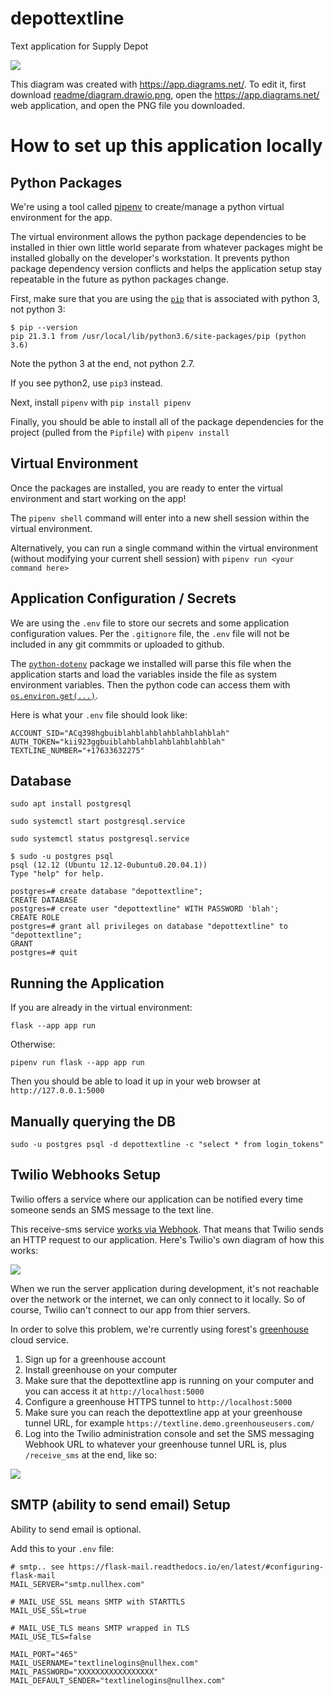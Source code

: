 # depottextline
Text application for Supply Depot


![](readme/diagram.drawio.png)

This diagram was created with https://app.diagrams.net/.
To edit it, first download [readme/diagram.drawio.png](readme/diagram.drawio.png),  open the https://app.diagrams.net/ web application, and open the PNG file you downloaded.


# How to set up this application locally


## Python Packages

We're using a tool called [pipenv](https://pipenv.pypa.io/en/latest/index.html) to create/manage a python virtual environment for the app.

The virtual environment allows the python package dependencies to be installed in thier own little world separate from whatever packages might be installed globally on the developer's workstation. It prevents python package dependency version conflicts and helps the application setup stay repeatable in the future as python packages change.

First, make sure that you are using the [`pip`](https://packaging.python.org/en/latest/key_projects/#pip) that is associated with python 3, not python 3:

```
$ pip --version
pip 21.3.1 from /usr/local/lib/python3.6/site-packages/pip (python 3.6)
```

Note the python 3 at the end, not python 2.7.

If you see python2, use `pip3` instead.

Next, install `pipenv` with `pip install pipenv`

Finally, you should be able to install all of the package dependencies for the project (pulled from the `Pipfile`) with `pipenv install`

## Virtual Environment

Once the packages are installed, you are ready to enter the virtual environment and start working on the app!

The `pipenv shell` command will enter into a new shell session within the virtual environment.

Alternatively, you can run a single command within the virtual environment (without modifying your current shell session) with `pipenv run <your command here>`

## Application Configuration / Secrets

We are using the `.env` file to store our secrets and some application configuration values. Per the `.gitignore` file, the `.env` file will not be included in any git commmits or uploaded to github. 

The [`python-dotenv`](https://github.com/theskumar/python-dotenv) package we installed will parse this file when the application starts and load the variables inside the file as system environment variables.  Then the python code can access them with [`os.environ.get(...)`](https://docs.python.org/3.8/library/os.html#os.environ).


Here is what your `.env` file should look like:

```
ACCOUNT_SID="ACq398hgbuiblahblahblahblahblahblah"
AUTH_TOKEN="kii923ggbuiblahblahblahblahblahblah"
TEXTLINE_NUMBER="+17633632275"
```

## Database

`sudo apt install postgresql`

`sudo systemctl start postgresql.service`

`sudo systemctl status postgresql.service`

```
$ sudo -u postgres psql
psql (12.12 (Ubuntu 12.12-0ubuntu0.20.04.1))
Type "help" for help.

postgres=# create database "depottextline";
CREATE DATABASE
postgres=# create user "depottextline" WITH PASSWORD 'blah';
CREATE ROLE
postgres=# grant all privileges on database "depottextline" to "depottextline";
GRANT
postgres=# quit

```

## Running the Application

If you are already in the virtual environment:

`flask --app app run`

Otherwise:

`pipenv run flask --app app run`

Then you should be able to load it up in your web browser at `http://127.0.0.1:5000`


## Manually querying the DB

```
sudo -u postgres psql -d depottextline -c "select * from login_tokens"
```

## Twilio Webhooks Setup

Twilio offers a service where our application can be notified every time someone sends an SMS message to the text line. 

This receive-sms service [works via Webhook](https://www.twilio.com/docs/sms/tutorials/how-to-receive-and-reply-python).  That means that Twilio sends an HTTP request to our application.  Here's Twilio's own diagram of how this works: 

![](readme/twilio_webhook.png)

When we run the server application during development, it's not reachable over the network or the internet, we can only connect to it locally.  So of course, Twilio can't connect to our app from thier servers.

In order to solve this problem, we're currently using forest's [greenhouse](https://greenhouse-alpha.server.garden/) cloud service. 

  1. Sign up for a greenhouse account
  1. Install greenhouse on your computer
  1. Make sure that the depottextline app is running on your computer and you can access it at  `http://localhost:5000`
  1. Configure a greenhouse HTTPS tunnel to `http://localhost:5000`
  1. Make sure you can reach the depottextline app at your greenhouse tunnel URL, for example `https://textline.demo.greenhouseusers.com/`
  1. Log into the Twilio administration console and set the SMS messaging Webhook URL to whatever your greenhouse tunnel URL is, plus `/receive_sms` at the end, like so:

![](readme/twilio_webhook_setup.png)


## SMTP (ability to send email) Setup

Ability to send email is optional.

Add this to your `.env` file:

```
# smtp.. see https://flask-mail.readthedocs.io/en/latest/#configuring-flask-mail
MAIL_SERVER="smtp.nullhex.com"

# MAIL_USE_SSL means SMTP with STARTTLS
MAIL_USE_SSL=true

# MAIL_USE_TLS means SMTP wrapped in TLS
MAIL_USE_TLS=false

MAIL_PORT="465"
MAIL_USERNAME="textlinelogins@nullhex.com"
MAIL_PASSWORD="XXXXXXXXXXXXXXXXX"
MAIL_DEFAULT_SENDER="textlinelogins@nullhex.com"
```